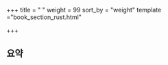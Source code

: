 +++
title = " "
weight = 99
sort_by = "weight"
template ="book_section_rust.html"

+++

## 요약

<!-- more -->
